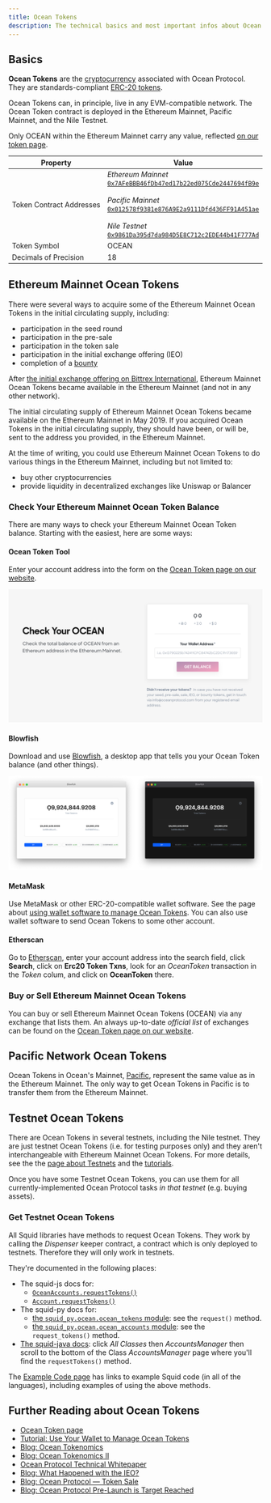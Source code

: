 ```yaml
---
title: Ocean Tokens
description: The technical basics and most important infos about Ocean Tokens in different networks.
---
```


## Basics

**Ocean Tokens** are the [cryptocurrency](https://en.wikipedia.org/wiki/Cryptocurrency) associated with Ocean Protocol. They are standards-compliant [ERC-20 tokens](https://en.wikipedia.org/wiki/ERC-20).

Ocean Tokens can, in principle, live in any EVM-compatible network. The Ocean Token contract is deployed in the Ethereum Mainnet, Pacific Mainnet, and the Nile Testnet.

Only OCEAN within the Ethereum Mainnet carry any value, reflected [on our token page](https://oceanprotocol.com/token).

| Property                 | Value                                                                                                                                                                                                                                                                                                                                                                                                                                                                                                        |
| ------------------------ | ------------------------------------------------------------------------------------------------------------------------------------------------------------------------------------------------------------------------------------------------------------------------------------------------------------------------------------------------------------------------------------------------------------------------------------------------------------------------------------------------------------ |
| Token Contract Addresses | _Ethereum Mainnet_<br /> [`0x7AFeBBB46fDb47ed17b22ed075Cde2447694fB9e`](https://etherscan.io/token/0x7AFeBBB46fDb47ed17b22ed075Cde2447694fB9e)<br /><br />_Pacific Mainnet_<br /> [`0x012578f9381e876A9E2a9111Dfd436FF91A451ae`](https://submarine.oceanprotocol.com/address/0x012578f9381e876a9e2a9111dfd436ff91a451ae/transactions)<br /><br />_Nile Testnet_<br />[`0x9861Da395d7da984D5E8C712c2EDE44b41F777Ad`](https://submarine.nile.dev-ocean.com/address/0x9861Da395d7da984D5E8C712c2EDE44b41F777Ad) |
| Token Symbol             | OCEAN                                                                                                                                                                                                                                                                                                                                                                                                                                                                                                        |
| Decimals of Precision    | 18                                                                                                                                                                                                                                                                                                                                                                                                                                                                                                           |

## Ethereum Mainnet Ocean Tokens

There were several ways to acquire some of the Ethereum Mainnet Ocean Tokens in the initial circulating supply, including:

- participation in the seed round
- participation in the pre-sale
- participation in the token sale
- participation in the initial exchange offering (IEO)
- completion of a [bounty](/concepts/bounties/)

After [the initial exchange offering on Bittrex International](https://blog.oceanprotocol.com/initial-exchange-offering-of-ocean-protocol-on-bittrex-international-a454688f466a), Ethereum Mainnet Ocean Tokens became available in the Ethereum Mainnet (and not in any other network).

The initial circulating supply of Ethereum Mainnet Ocean Tokens became available on the Ethereum Mainnet in May 2019. If you acquired Ocean Tokens in the initial circulating supply, they should have been, or will be, sent to the address you provided, in the Ethereum Mainnet.

At the time of writing, you could use Ethereum Mainnet Ocean Tokens to do various things in the Ethereum Mainnet, including but not limited to:

- buy other cryptocurrencies
- provide liquidity in decentralized exchanges like Uniswap or Balancer

### Check Your Ethereum Mainnet Ocean Token Balance

There are many ways to check your Ethereum Mainnet Ocean Token balance. Starting with the easiest, here are some ways:

#### Ocean Token Tool

Enter your account address into the form on the [Ocean Token page on our website](https://oceanprotocol.com/token#balance).

[![Ocean Token Tool](images/token-tool.png)](https://oceanprotocol.com/token#balance)

#### Blowfish

Download and use [Blowfish](https://github.com/kremalicious/blowfish), a desktop app that tells you your Ocean Token balance (and other things).

[![Blowfish](images/blowfish.png)](https://github.com/kremalicious/blowfish)

#### MetaMask

Use MetaMask or other ERC-20-compatible wallet software. See the page about [using wallet software to manage Ocean Tokens](/tutorials/wallets-and-ocean-tokens/). You can also use wallet software to send Ocean Tokens to some other account.

#### Etherscan

Go to [Etherscan](https://etherscan.io/), enter your account address into the search field, click **Search**, click on **Erc20 Token Txns**, look for an _OceanToken_ transaction in the _Token_ colum, and click on **OceanToken** there.

### Buy or Sell Ethereum Mainnet Ocean Tokens

You can buy or sell Ethereum Mainnet Ocean Tokens (OCEAN) via any exchange that lists them. An always up-to-date _official list_ of exchanges can be found on the [Ocean Token page on our website](https://oceanprotocol.com/token#balance).

## Pacific Network Ocean Tokens

Ocean Tokens in Ocean's Mainnet, [Pacific](/concepts/pacific-network/), represent the same value as in the Ethereum Mainnet. The only way to get Ocean Tokens in Pacific is to transfer them from the Ethereum Mainnet.

## Testnet Ocean Tokens

There are Ocean Tokens in several testnets, including the Nile testnet. They are just testnet Ocean Tokens (i.e. for testing purposes only) and they aren't interchangeable with Ethereum Mainnet Ocean Tokens. For more details, see the the [page about Testnets](/concepts/testnets/) and the [tutorials](/tutorials/introduction/).

Once you have some Testnet Ocean Tokens, you can use them for all currently-implemented Ocean Protocol tasks _in that testnet_ (e.g. buying assets).

### Get Testnet Ocean Tokens

All Squid libraries have methods to request Ocean Tokens. They work by calling the _Dispenser_ keeper contract, a contract which is only deployed to testnets. Therefore they will only work in testnets.

They're documented in the following places:

- The squid-js docs for:
  - [`OceanAccounts.requestTokens()`](/references/squid-js/#OceanAccounts-requestTokens)
  - [`Account.requestTokens()`](/references/squid-js/#Account-requestTokens)
- The squid-py docs for:
  - [the `squid_py.ocean.ocean_tokens` module](https://squid-py.readthedocs.io/en/develop/api/squid_py.ocean.ocean_tokens.html): see the `request()` method.
  - [the `squid_py.ocean.ocean_accounts` module](https://squid-py.readthedocs.io/en/develop/api/squid_py.ocean.ocean_accounts.html): see the `request_tokens()` method.
- [The squid-java docs](https://www.javadoc.io/doc/com.oceanprotocol/squid/): click _All Classes_ then _AccountsManager_ then scroll to the bottom of the Class _AccountsManager_ page where you'll find the `requestTokens()` method.

The [Example Code page](/tutorials/example-code/) has links to example Squid code (in all of the languages), including examples of using the above methods.

## Further Reading about Ocean Tokens

- [Ocean Token page](https://oceanprotocol.com/token)
- [Tutorial: Use Your Wallet to Manage Ocean Tokens](/tutorials/wallets-and-ocean-tokens/)
- [Blog: Ocean Tokenomics](https://blog.oceanprotocol.com/ocean-tokenomics-d34f28c480a8)
- [Blog: Ocean Tokenomics II](https://blog.oceanprotocol.com/https-blog-oceanprotocol-com-ocean-tokenomics-ii-faf05854314b)
- [Ocean Protocol Technical Whitepaper](https://oceanprotocol.com/tech-whitepaper.pdf)
- [Blog: What Happened with the IEO?](https://blog.oceanprotocol.com/what-happened-with-the-ieo-54cc5c6c3db9)
- [Blog: Ocean Protocol — Token Sale](https://blog.oceanprotocol.com/ocean-protocol-token-sale-96d03f968e22)
- [Blog: Ocean Protocol Pre-Launch is Target Reached](https://blog.oceanprotocol.com/ocean-protocol-pre-launch-is-target-reached-d10e53272a2e)
